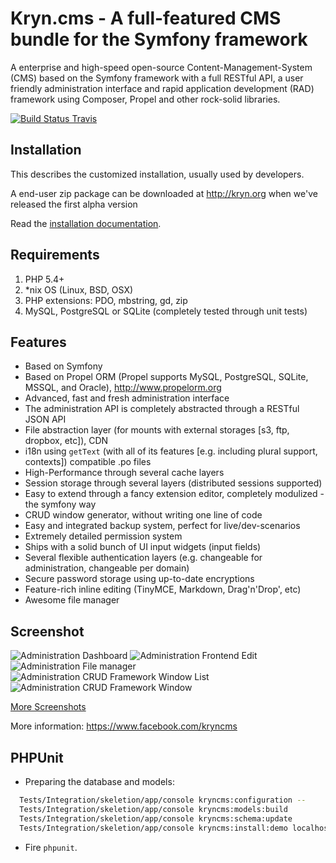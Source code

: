 Kryn.cms - A full-featured CMS bundle for the Symfony framework
========

A enterprise and high-speed open-source Content-Management-System (CMS) based on the Symfony framework with a full RESTful API,
a user friendly administration interface and rapid application development (RAD) framework using Composer, Propel and
other rock-solid libraries.


[![Build Status Travis](https://travis-ci.org/kryncms/kryn.cms.png?branch=master)](https://travis-ci.org/kryncms/Kryn.cms)

Installation
------------

This describes the customized installation, usually used by developers.

A end-user zip package can be downloaded at http://kryn.org when we've released the first alpha version

Read the [installation documentation](https://raw.github.com/kryncms/KrynCmsBundle/blob/master/Resources/doc/installation.md).

Requirements
------------

1. PHP 5.4+
2. *nix OS (Linux, BSD, OSX)
3. PHP extensions: PDO, mbstring, gd, zip
4. MySQL, PostgreSQL or SQLite (completely tested through unit tests)


Features
--------

 - Based on Symfony
 - Based on Propel ORM (Propel supports MySQL, PostgreSQL, SQLite, MSSQL, and Oracle), http://www.propelorm.org
 - Advanced, fast and fresh administration interface
 - The administration API is completely abstracted through a RESTful JSON API
 - File abstraction layer (for mounts with external storages [s3, ftp, dropbox, etc]), CDN
 - i18n using `getText` (with all of its features [e.g. including plural support, contexts]) compatible .po files
 - High-Performance through several cache layers
 - Session storage through several layers (distributed sessions supported)
 - Easy to extend through a fancy extension editor, completely modulized - the symfony way
 - CRUD window generator, without writing one line of code
 - Easy and integrated backup system, perfect for live/dev-scenarios
 - Extremely detailed permission system
 - Ships with a solid bunch of UI input widgets (input fields)
 - Several flexible authentication layers (e.g. changeable for administration, changeable per domain)
 - Secure password storage using up-to-date encryptions
 - Feature-rich inline editing (TinyMCE, Markdown, Drag'n'Drop', etc)
 - Awesome file manager

Screenshot
----------

![Administration Dashboard](https://raw.github.com/kryncms/KrynCmsBundle/master/Resources/doc/images/admin-dashboard.png)
![Administration Frontend Edit](https://raw.github.com/kryncms/KrynCmsBundle/master/Resources/doc/images/admin-frontend-edit.png)
![Administration File manager](https://raw.github.com/kryncms/KrynCmsBundle/master/Resources/doc/images/admin-files-context-image.png)
![Administration CRUD Framework Window List](https://raw.github.com/kryncms/KrynCmsBundle/master/Resources/doc/images/admin-list.png)
![Administration CRUD Framework Window](https://raw.github.com/kryncms/KrynCmsBundle/master/Resources/doc/images/admin-users.png)

[More Screenshots](https://github.com/kryncms/KrynCmsBundle/blob/master/Resources/doc/screenshots.markdown)

More information:
https://www.facebook.com/kryncms

PHPUnit
-------

- Preparing the database and models:

```bash
  Tests/Integration/skeletion/app/console kryncms:configuration --
  Tests/Integration/skeletion/app/console kryncms:models:build
  Tests/Integration/skeletion/app/console kryncms:schema:update
  Tests/Integration/skeletion/app/console kryncms:install:demo localhost /
```

- Fire `phpunit`.